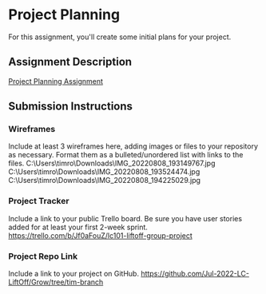# Project Planning
For this assignment, you'll create some initial plans for your project.

## Assignment Description
[Project Planning Assignment](https://education.launchcode.org/liftoff/modules/assignments/project-planning)

## Submission Instructions

### Wireframes

Include at least 3 wireframes here, adding images or files to your repository as necessary. Format them as a bulleted/unordered list with links to the files.
C:\Users\timro\Downloads\IMG_20220808_193149767.jpg
C:\Users\timro\Downloads\IMG_20220808_193524474.jpg
C:\Users\timro\Downloads\IMG_20220808_194225029.jpg

### Project Tracker

Include a link to your public Trello board. Be sure you have user stories added for at least your first 2-week sprint.
https://trello.com/b/Jf0aFouZ/lc101-liftoff-group-project

### Project Repo Link

Include a link to your project on GitHub.
https://github.com/Jul-2022-LC-LiftOff/Grow/tree/tim-branch